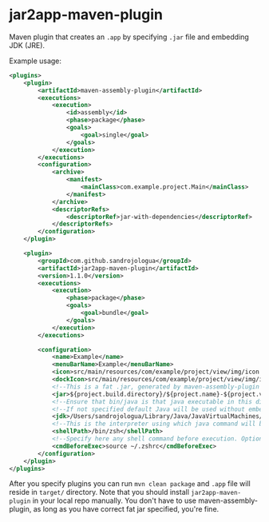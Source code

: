 # jar2app-maven-plugin

Maven plugin that creates an `.app` by specifying `.jar` file and embedding JDK (JRE).

Example usage:

```xml
<plugins>
    <plugin>
        <artifactId>maven-assembly-plugin</artifactId>
        <executions>
            <execution>
                <id>assembly</id>
                <phase>package</phase>
                <goals>
                    <goal>single</goal>
                </goals>
            </execution>
        </executions>
        <configuration>
            <archive>
                <manifest>
                    <mainClass>com.example.project.Main</mainClass>
                </manifest>
            </archive>
            <descriptorRefs>
                <descriptorRef>jar-with-dependencies</descriptorRef>
            </descriptorRefs>
        </configuration>
    </plugin>

    <plugin>
        <groupId>com.github.sandrojologua</groupId>
        <artifactId>jar2app-maven-plugin</artifactId>
        <version>1.1.0</version>
        <executions>
            <execution>
                <phase>package</phase>
                <goals>
                    <goal>bundle</goal>
                </goals>
            </execution>
        </executions>

        <configuration>
            <name>Example</name>
            <menuBarName>Example</menuBarName>
            <icon>src/main/resources/com/example/project/view/img/icon.icns</icon>
            <dockIcon>src/main/resources/com/example/project/view/img/icon.png</dockIcon>
            <!--This is a fat .jar, generated by maven-assembly-plugin or something else-->
            <jar>${project.build.directory}/${project.name}-${project.version}-jar-with-dependencies.jar</jar>
            <!--Ensure that bin/java is that java executable in this directory-->
            <!--If not specified default Java will be used without embedding JDK-->
            <jdk>/Users/sandrojologua/Library/Java/JavaVirtualMachines/liberica-17.0.2</jdk>
            <!--This is the interpreter using which java command will be executed. Optional, default is bash. -->
            <shellPath>/bin/zsh</shellPath>
            <!--Specify here any shell command before execution. Optional-->
            <cmdBeforeExec>source ~/.zshrc</cmdBeforeExec>
        </configuration>
    </plugin>
</plugins>
```

After you specify plugins you can run `mvn clean package` and `.app` file will reside in `target/` directory. 
Note that you should install `jar2app-maven-plugin` in your local repo manually. You don't have to use maven-assembly-plugin,
as long as you have correct fat jar specified, you're fine.
